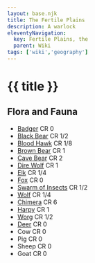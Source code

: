 ```yaml
---
layout: base.njk
title: The Fertile Plains
description: A warlock
eleventyNavigation:
  key: Fertile Plains, the
  parent: Wiki
tags: ['wiki','geography']    
---
```


# {{ title }}

## Flora and Fauna

* [Badger](https://www.dndbeyond.com/monsters/16796-badger) CR 0
* [Black Bear](https://www.dndbeyond.com/monsters/16806-black-bear) CR 1/2
* [Blood Hawk](https://www.dndbeyond.com/monsters/16810-blood-hawk) CR 1/8
* [Brown Bear](https://www.dndbeyond.com/monsters/16816-brown-bear) CR 1
* [Cave Bear](https://www.dndbeyond.com/monsters/17141-cave-bear) CR 2
* [Dire Wolf](https://www.dndbeyond.com/monsters/16841-dire-wolf) CR 1 
* [Elk](https://www.dndbeyond.com/monsters/16857-elk) CR 1/4
* [Fox](https://www.dndbeyond.com/monsters/1123082-fox) CR 0
* [Swarm of Insects](https://www.dndbeyond.com/monsters/17029-swarm-of-insects) CR 1/2
* [Wolf](https://www.dndbeyond.com/monsters/17062-wolf) CR 1/4
* [Chimera](https://www.dndbeyond.com/monsters/16823-chimera) CR 6
* [Harpy](https://www.dndbeyond.com/monsters/16919-harpy) CR 1
* [Worg](https://www.dndbeyond.com/monsters/17063-worg) CR 1/2
* [Deer](https://www.dndbeyond.com/monsters/16839-deer) CR 0
* Cow CR 0
* Pig CR 0
* Sheep CR 0
* Goat CR 0
